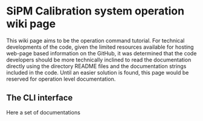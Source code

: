 # SiPM Calibration system operation wiki page

This wiki page aims to be the operation command tutorial. For technical
developments of the code, given the limited resources available for hosting
web-page based information on the GitHub, it was determined that the code
developers should be more technically inclined to read the documentation directly
using the directory README files and the documentation strings included in the
code. Until an easier solution is found, this page would be reserved for
operation level documentation.

## The CLI interface

Here a set of documentations
